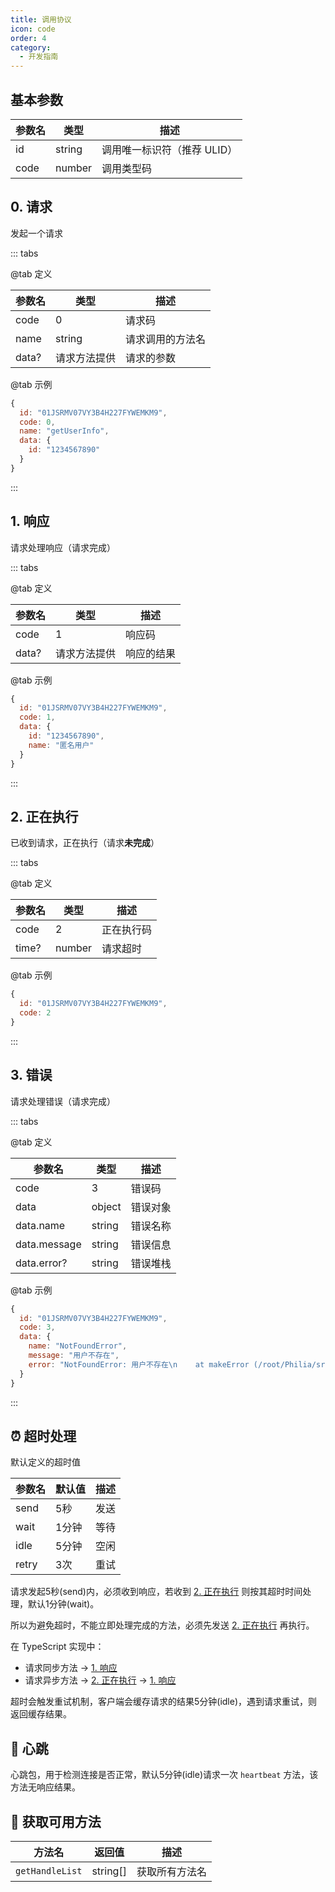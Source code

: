 ```yaml
---
title: 调用协议
icon: code
order: 4
category:
  - 开发指南
---
```


## 基本参数

| 参数名 | 类型   | 描述                        |
| ------ | ------ | --------------------------- |
| id     | string | 调用唯一标识符（推荐 ULID） |
| code   | number | 调用类型码                  |

## 0. 请求

发起一个请求

::: tabs

@tab 定义

| 参数名 | 类型         | 描述             |
| ------ | ------------ | ---------------- |
| code   | 0            | 请求码           |
| name   | string       | 请求调用的方法名 |
| data?  | 请求方法提供 | 请求的参数       |

@tab 示例

```js
{
  id: "01JSRMV07VY3B4H227FYWEMKM9",
  code: 0,
  name: "getUserInfo",
  data: {
    id: "1234567890"
  }
}
```

:::

## 1. 响应

请求处理响应（请求完成）

::: tabs

@tab 定义

| 参数名 | 类型         | 描述       |
| ------ | ------------ | ---------- |
| code   | 1            | 响应码     |
| data?  | 请求方法提供 | 响应的结果 |

@tab 示例

```js
{
  id: "01JSRMV07VY3B4H227FYWEMKM9",
  code: 1,
  data: {
    id: "1234567890",
    name: "匿名用户"
  }
}
```

:::

## 2. 正在执行

已收到请求，正在执行（请求**未完成**）

::: tabs

@tab 定义

| 参数名 | 类型   | 描述       |
| ------ | ------ | ---------- |
| code   | 2      | 正在执行码 |
| time?  | number | 请求超时   |

@tab 示例

```js
{
  id: "01JSRMV07VY3B4H227FYWEMKM9",
  code: 2
}
```

:::

## 3. 错误

请求处理错误（请求完成）

::: tabs

@tab 定义

| 参数名       | 类型   | 描述     |
| ------------ | ------ | -------- |
| code         | 3      | 错误码   |
| data         | object | 错误对象 |
| data\.name   | string | 错误名称 |
| data.message | string | 错误信息 |
| data.error?  | string | 错误堆栈 |

@tab 示例

```js
{
  id: "01JSRMV07VY3B4H227FYWEMKM9",
  code: 3,
  data: {
    name: "NotFoundError",
    message: "用户不存在",
    error: "NotFoundError: 用户不存在\n    at makeError (/root/Philia/src/util/common.ts:12:24)"
  }
}
```

:::

## ⏰ 超时处理

默认定义的超时值

| 参数名 | 默认值 | 描述 |
| ------ | ------ | ---- |
| send   | 5秒    | 发送 |
| wait   | 1分钟  | 等待 |
| idle   | 5分钟  | 空闲 |
| retry  | 3次    | 重试 |

请求发起5秒(send)内，必须收到响应，若收到 [2. 正在执行](#_2-正在执行) 则按其超时时间处理，默认1分钟(wait)。

所以为避免超时，不能立即处理完成的方法，必须先发送 [2. 正在执行](#_2-正在执行) 再执行。

在 TypeScript 实现中：

- 请求同步方法 → [1. 响应](#_1-响应)
- 请求异步方法 → [2. 正在执行](#_2-正在执行) → [1. 响应](#_1-响应)

超时会触发重试机制，客户端会缓存请求的结果5分钟(idle)，遇到请求重试，则返回缓存结果。

## 💓 心跳

心跳包，用于检测连接是否正常，默认5分钟(idle)请求一次 `heartbeat` 方法，该方法无响应结果。

## 📝 获取可用方法

| 方法名          | 返回值   | 描述           |
| --------------- | -------- | -------------- |
| `getHandleList` | string[] | 获取所有方法名 |
